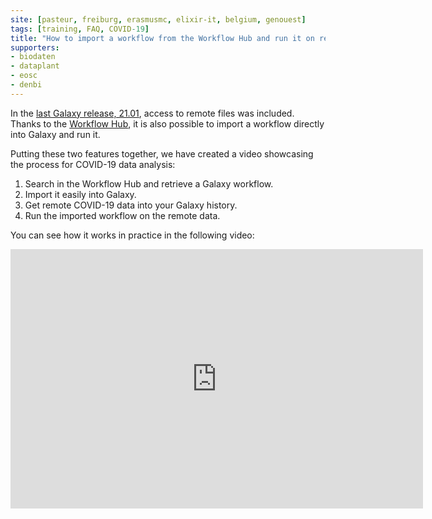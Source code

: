 ```yaml
---
site: [pasteur, freiburg, erasmusmc, elixir-it, belgium, genouest]
tags: [training, FAQ, COVID-19]
title: "How to import a workflow from the Workflow Hub and run it on remote COVID-19 data"
supporters: 
- biodaten
- dataplant
- eosc
- denbi
---
```


In the [last Galaxy release, 21.01](https://docs.galaxyproject.org/en/release_21.01/releases/21.01_announce_user.html#remote-files), access to remote files was included. Thanks to the [Workflow Hub](https://workflowhub.eu/), it is also possible to import a workflow directly into Galaxy and run it.

Putting these two features together, we have created a video showcasing the process for COVID-19 data analysis:

1. Search in the Workflow Hub and retrieve a Galaxy workflow.
2. Import it easily into Galaxy.
3. Get remote COVID-19 data into your Galaxy history.
4. Run the imported workflow on the remote data. 

You can see how it works in practice in the following video:

<iframe width="660" height="415" src="https://www.youtube.com/embed/eU1753h6NIs" title="YouTube video player" frameborder="0" allow="accelerometer; autoplay; clipboard-write; encrypted-media; gyroscope; picture-in-picture" allowfullscreen></iframe>